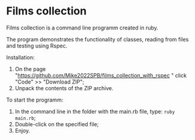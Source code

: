 # Films collection

Films collection is a command line programm created in ruby.

The program demonstrates the functionality of classes, reading from files and testing using Rspec.

Installation:
1. On the page "https://github.com/Mike2022SPB/films_collection_with_rspec " click "Code" >> "Download ZIP";
2. Unpack the contents of the ZIP archive.

To start the programm: 
1. In the command line in the folder with the main.rb file, type: <code>ruby main.rb</code>;
2. Double-click on the specified file;
3. Enjoy.
